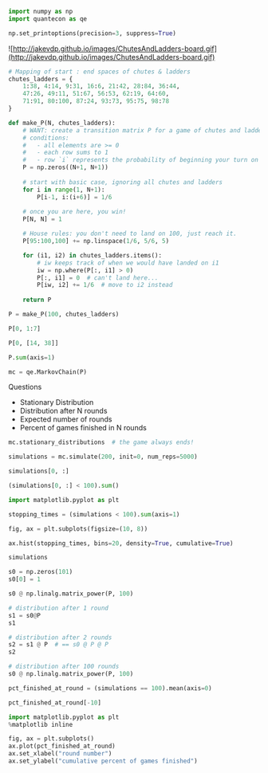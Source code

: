 ```python
import numpy as np
import quantecon as qe

np.set_printoptions(precision=3, suppress=True)

```

![http://jakevdp.github.io/images/ChutesAndLadders-board.gif](http://jakevdp.github.io/images/ChutesAndLadders-board.gif)

```python
# Mapping of start : end spaces of chutes & ladders
chutes_ladders = {
    1:38, 4:14, 9:31, 16:6, 21:42, 28:84, 36:44,
    47:26, 49:11, 51:67, 56:53, 62:19, 64:60,
    71:91, 80:100, 87:24, 93:73, 95:75, 98:78
}
```

```python
def make_P(N, chutes_ladders):
    # WANT: create a transition matrix P for a game of chutes and ladders
    # conditions:
    #   - all elements are >= 0
    #   - each row sums to 1
    #   - row `i` represents the probability of beginning your turn on square i and ending on any other square.
    P = np.zeros((N+1, N+1))
    
    # start with basic case, ignoring all chutes and ladders
    for i in range(1, N+1):
        P[i-1, i:(i+6)] = 1/6
    
    # once you are here, you win!
    P[N, N] = 1

    # House rules: you don't need to land on 100, just reach it.
    P[95:100,100] += np.linspace(1/6, 5/6, 5)

    for (i1, i2) in chutes_ladders.items():
        # iw keeps track of when we would have landed on i1
        iw = np.where(P[:, i1] > 0)
        P[:, i1] = 0  # can't land here...
        P[iw, i2] += 1/6  # move to i2 instead
        
    return P

```

```python
P = make_P(100, chutes_ladders)
```

```python
P[0, 1:7]
```

```python
P[0, [14, 38]]
```

```python
P.sum(axis=1)
```

```python
mc = qe.MarkovChain(P)
```

Questions

- Stationary Distribution
- Distribution after N rounds
- Expected number of rounds
- Percent of games finished in N rounds

```python
mc.stationary_distributions  # the game always ends!
```

```python
simulations = mc.simulate(200, init=0, num_reps=5000)
```

```python
simulations[0, :]
```

```python
(simulations[0, :] < 100).sum()
```

```python
import matplotlib.pyplot as plt
```

```python
stopping_times = (simulations < 100).sum(axis=1)
```

```python
fig, ax = plt.subplots(figsize=(10, 8))

ax.hist(stopping_times, bins=20, density=True, cumulative=True)
```

```python
simulations
```

```python
s0 = np.zeros(101)
s0[0] = 1
```

```python
s0 @ np.linalg.matrix_power(P, 100)
```

```python
# distribution after 1 round
s1 = s0@P
s1
```

```python
# distribution after 2 rounds
s2 = s1 @ P  # == s0 @ P @ P
s2
```

```python
# distribution after 100 rounds
s0 @ np.linalg.matrix_power(P, 100)
```

```python
pct_finished_at_round = (simulations == 100).mean(axis=0)
```

```python
pct_finished_at_round[-10]
```

```python
import matplotlib.pyplot as plt
%matplotlib inline

fig, ax = plt.subplots()
ax.plot(pct_finished_at_round)
ax.set_xlabel("round number")
ax.set_ylabel("cumulative percent of games finished")
```

```python

```

